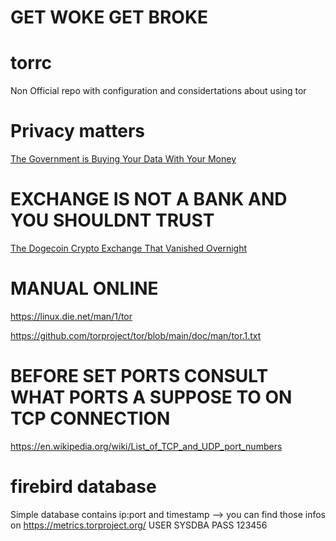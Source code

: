 # GET WOKE GET BROKE

# torrc
Non Official repo with configuration and considertations about using tor 

# Privacy matters

[The Government is Buying Your Data With Your Money](https://www.youtube.com/watch?v=s5ARJB4gB6g)

# EXCHANGE IS NOT A BANK AND YOU SHOULDNT TRUST

[The Dogecoin Crypto Exchange That Vanished Overnight](https://www.youtube.com/watch?v=wJf649zvG08)

# MANUAL ONLINE

https://linux.die.net/man/1/tor

https://github.com/torproject/tor/blob/main/doc/man/tor.1.txt

# BEFORE SET PORTS CONSULT WHAT PORTS A SUPPOSE TO ON TCP CONNECTION 

https://en.wikipedia.org/wiki/List_of_TCP_and_UDP_port_numbers

# firebird database

 Simple database contains ip:port and timestamp --> you can find those infos on https://metrics.torproject.org/ 
 USER SYSDBA PASS 123456
